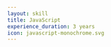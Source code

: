 ```yaml
---
layout: skill
title: JavaScript
experience_duration: 3 years
icon: javascript-monochrome.svg
---
```

